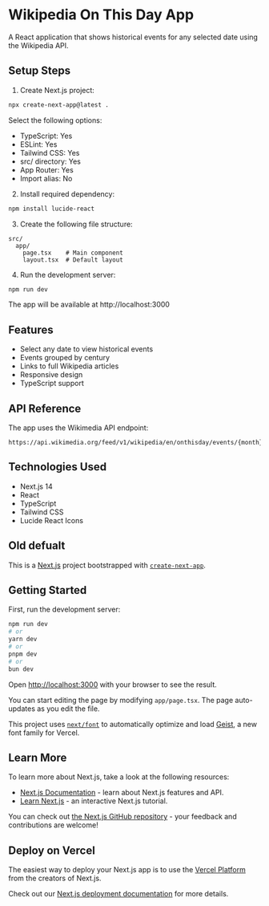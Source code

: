 # Wikipedia On This Day App

A React application that shows historical events for any selected date using the Wikipedia API.

## Setup Steps

1. Create Next.js project:
```bash
npx create-next-app@latest .
```
Select the following options:
- TypeScript: Yes
- ESLint: Yes
- Tailwind CSS: Yes
- src/ directory: Yes
- App Router: Yes
- Import alias: No

2. Install required dependency:
```bash
npm install lucide-react
```

3. Create the following file structure:
```
src/
  app/
    page.tsx    # Main component
    layout.tsx  # Default layout
```

4. Run the development server:
```bash
npm run dev
```

The app will be available at http://localhost:3000

## Features
- Select any date to view historical events
- Events grouped by century
- Links to full Wikipedia articles
- Responsive design
- TypeScript support

## API Reference
The app uses the Wikimedia API endpoint:
```
https://api.wikimedia.org/feed/v1/wikipedia/en/onthisday/events/{month}/{day}
```

## Technologies Used
- Next.js 14
- React
- TypeScript
- Tailwind CSS
- Lucide React Icons


## Old defualt

This is a [Next.js](https://nextjs.org) project bootstrapped with [`create-next-app`](https://nextjs.org/docs/app/api-reference/cli/create-next-app).

## Getting Started

First, run the development server:

```bash
npm run dev
# or
yarn dev
# or
pnpm dev
# or
bun dev
```

Open [http://localhost:3000](http://localhost:3000) with your browser to see the result.

You can start editing the page by modifying `app/page.tsx`. The page auto-updates as you edit the file.

This project uses [`next/font`](https://nextjs.org/docs/app/building-your-application/optimizing/fonts) to automatically optimize and load [Geist](https://vercel.com/font), a new font family for Vercel.

## Learn More

To learn more about Next.js, take a look at the following resources:

- [Next.js Documentation](https://nextjs.org/docs) - learn about Next.js features and API.
- [Learn Next.js](https://nextjs.org/learn) - an interactive Next.js tutorial.

You can check out [the Next.js GitHub repository](https://github.com/vercel/next.js) - your feedback and contributions are welcome!

## Deploy on Vercel

The easiest way to deploy your Next.js app is to use the [Vercel Platform](https://vercel.com/new?utm_medium=default-template&filter=next.js&utm_source=create-next-app&utm_campaign=create-next-app-readme) from the creators of Next.js.

Check out our [Next.js deployment documentation](https://nextjs.org/docs/app/building-your-application/deploying) for more details.
